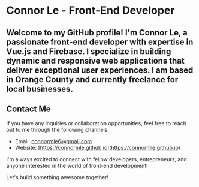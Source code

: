 # Connor Le - Front-End Developer

Welcome to my GitHub profile! I'm Connor Le, a passionate front-end developer with expertise in Vue.js and Firebase. I specialize in building dynamic and responsive web applications that deliver exceptional user experiences. I am based in Orange County and currently freelance for local businesses.
- 
## Contact Me

If you have any inquiries or collaboration opportunities, feel free to reach out to me through the following channels:

- Email: [connormle6@gmail.com](mailto:connormle6@gmail.com)
- Website: [https://connormle.github.io](https://connormle.github.io)

I'm always excited to connect with fellow developers, entrepreneurs, and anyone interested in the world of front-end development!

Let's build something awesome together!
